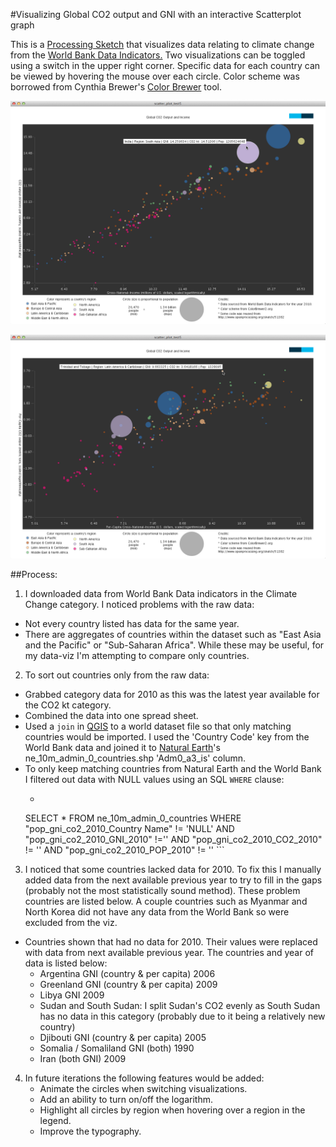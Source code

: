 #Visualizing Global CO2 output and GNI with an interactive Scatterplot graph


This is a [Processing Sketch](http://www.processing.org/) that visualizes data relating to climate change from the [World Bank Data Indicators.](http://data.worldbank.org/indicator) Two visualizations can be toggled using a switch in the upper right corner. Specific data for each country can be viewed by hovering the mouse over each circle. Color scheme was borrowed from Cynthia Brewer's [Color Brewer](http://colorbrewer2.org/) tool. 


![country-level-data](https://github.com/clhenrick/data-viz-projects/raw/master/03_scatterplot/scatterplot/images/data-viz-midterm-scatterplot-test8a.png) 

![per-capita-data](https://github.com/clhenrick/data-viz-projects/raw/master/03_scatterplot/scatterplot/images/data-viz-midterm-scatterplot-test8b.png)

##Process:

1. I downloaded data from World Bank Data indicators in the Climate Change category. I noticed problems with the raw data:    
  * Not every country listed has data for the same year.     
  * There are aggregates of countries within the dataset such as "East Asia and the Pacific" or "Sub-Saharan Africa". While these may be useful, for my data-viz I'm attempting to compare only countries. 
2. To sort out countries only from the raw data:
  * Grabbed category data for 2010 as this was the latest year available for the CO2 kt category.     
  * Combined the data into one spread sheet.    
  * Used a `join` in [QGIS](http://qgis.org/en/site/) to a world dataset file so that only matching countries would be imported. I used the 'Country Code' key from the World Bank data and joined it to [Natural Earth](http://www.naturalearthdata.com/)'s ne_10m_admin_0_countries.shp 'Adm0_a3_is' column.     
  * To only keep matching countries from Natural Earth and the World Bank I filtered out data with NULL values using an SQL `WHERE` clause:
	   * ```SQL
	 SELECT * FROM ne_10m_admin_0_countries WHERE "pop_gni_co2_2010_Country Name"  != 'NULL'  AND  "pop_gni_co2_2010_GNI_2010" !='' AND  	"pop_gni_co2_2010_CO2_2010" != '' AND  "pop_gni_co2_2010_POP_2010" != ''	  ``` 
3. I noticed that some countries lacked data for 2010. To fix this I manually added data from the next available previous year to try to fill in the gaps (probably not the most statistically sound method). These problem countries are listed below. A couple countries such as Myanmar and North Korea did not have any data from the World Bank so were excluded from the viz. 
  * Countries shown that had no data for 2010. Their values were replaced with data from next available previous year. The countries and year of data is listed below:
	* Argentina GNI (country & per capita) 2006 
	* Greenland GNI (country & per capita) 2009 
	* Libya GNI 2009
	* Sudan and South Sudan: I split Sudan's CO2 evenly as South Sudan has no data in this category (probably due to it being a relatively new country)
	* Djibouti GNI (country & per capita) 2005
	* Somalia / Somaliland GNI (both) 1990
	* Iran (both GNI) 2009 
4. In future iterations the following features would be added:
   * Animate the circles when switching visualizations.
   * Add an ability to turn on/off the logarithm.
   * Highlight all circles by region when hovering over a region in the legend.
   * Improve the typography.